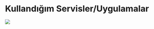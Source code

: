# Kullandığım Servisler/Uygulamalar
![](https://skillicons.dev/icons?i=arduino,c,cs,cpp,cloudflare,wordpress,postman,nginx,md,selenium,jquery,gcp,visualstudio,js,java,azure,php,mysql,css,html,tailwind,firebase,bootstrap,dotnet,electron,express,vscode,figma,git,gradle,maven,idea&perline=9)
<br />
